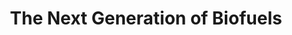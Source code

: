 ---
title: The Next Generation of Biofuels
description: We make biofuels cuz they work
modal_title: biofuels 
long_desc: Hi there this is a great title that doenst do what you want it to
modal_text:
  Lorem ipsum dolor sit amet, consectetur adipisicing elit, sed do eiusmod
  tempor incididunt ut labore et dolore magna aliqua. Ut enim ad minim veniam,
  quis nostrud exercitation ullamco laboris nisi ut aliquip ex ea commodo
  consequat. Duis aute irure dolor in reprehenderit in voluptate velit esse
  cillum dolore eu fugiat nulla pariatur. Excepteur sint occaecat cupidatat non
  proident, sunt in culpa qui officia deserunt mollit anim id est laborum.
modal_image: /img/portfolio/biofuels2.jpg
front_image: /img/portfolio/biofuels2.jpg
---